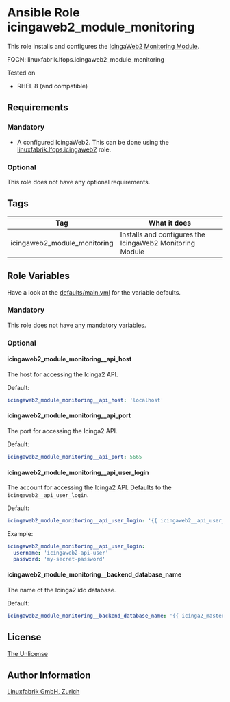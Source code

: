 # Ansible Role icingaweb2_module_monitoring

This role installs and configures the [IcingaWeb2 Monitoring Module](https://icinga.com/docs/icinga-web-2/latest/modules/monitoring/doc/01-About/).

FQCN: linuxfabrik.lfops.icingaweb2_module_monitoring

Tested on

* RHEL 8 (and compatible)


## Requirements

### Mandatory

* A configured IcingaWeb2. This can be done using the [linuxfabrik.lfops.icingaweb2](https://github.com/linuxfabrik/lfops/tree/main/roles/icingaweb2) role.


### Optional

This role does not have any optional requirements.


## Tags

| Tag                          | What it does                                             |
| ---                          | ------------                                             |
| icingaweb2_module_monitoring | Installs and configures the IcingaWeb2 Monitoring Module |


## Role Variables

Have a look at the [defaults/main.yml](https://github.com/Linuxfabrik/lfops/blob/main/roles/icingaweb2_module_monitoring/defaults/main.yml) for the variable defaults.


### Mandatory

This role does not have any mandatory variables.


### Optional

#### icingaweb2_module_monitoring__api_host

The host for accessing the Icinga2 API.

Default:
```yaml
icingaweb2_module_monitoring__api_host: 'localhost'
```


#### icingaweb2_module_monitoring__api_port

The port for accessing the Icinga2 API.

Default:
```yaml
icingaweb2_module_monitoring__api_port: 5665
```


#### icingaweb2_module_monitoring__api_user_login

The account for accessing the Icinga2 API. Defaults to the `icingaweb2__api_user_login`.

Default:
```yaml
icingaweb2_module_monitoring__api_user_login: '{{ icingaweb2__api_user_login }}'
```

Example:
```yaml
icingaweb2_module_monitoring__api_user_login:
  username: 'icingaweb2-api-user'
  password: 'my-secret-password'
```


#### icingaweb2_module_monitoring__backend_database_name

The name of the Icinga2 ido database.

Default:
```yaml
icingaweb2_module_monitoring__backend_database_name: '{{ icinga2_master__database_name }}'
```


## License

[The Unlicense](https://unlicense.org/)


## Author Information

[Linuxfabrik GmbH, Zurich](https://www.linuxfabrik.ch)
